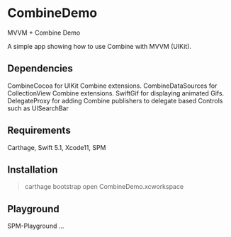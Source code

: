 # CombineDemo
MVVM + Combine Demo

A simple app showing how to use Combine with MVVM (UIKit). 

## Dependencies
CombineCocoa for UIKit Combine extensions.
CombineDataSources for CollectionView Combine extensions.
SwiftGif for displaying animated Gifs.
DelegateProxy for adding Combine publishers to delegate based Controls such as UISearchBar

## Requirements
Carthage, Swift 5.1, Xcode11, SPM

## Installation
> carthage bootstrap
> open CombineDemo.xcworkspace

## Playground
SPM-Playground ...
